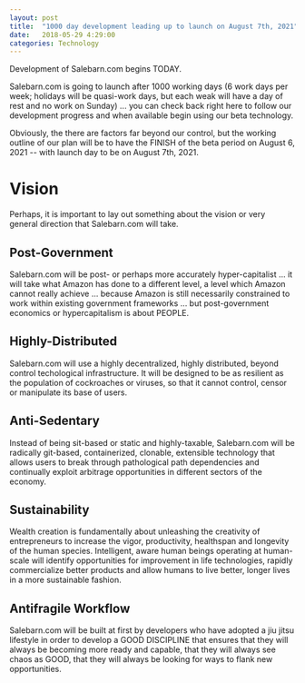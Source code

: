 ```yaml
---
layout: post
title:  "1000 day development leading up to launch on August 7th, 2021"
date:   2018-05-29 4:29:00
categories: Technology
---
```


Development of Salebarn.com begins TODAY.

Salebarn.com is going to launch after 1000 working days (6 work days per week; holidays will be quasi-work days, but each weak will have a day of rest and no work on Sunday) ... you can check back right here to follow our development progress and when available begin using our beta technology.  

Obviously, the there are factors far beyond our control, but the working outline of our plan will be to have the FINISH of the beta period on August 6, 2021 -- with launch day to be on August 7th, 2021.

# Vision

Perhaps, it is important to lay out something about the vision or very general direction that Salebarn.com will take.

## Post-Government

Salebarn.com will be post- or perhaps more accurately hyper-capitalist ... it will take what Amazon has done to a different level, a level which Amazon cannot really achieve ... because Amazon is still necessarily constrained to work within existing government frameworks ... but post-government economics or hypercapitalism is about PEOPLE.

## Highly-Distributed

Salebarn.com will use a highly decentralized, highly distributed, beyond control techological infrastructure. It will be designed to be as resilient as the population of cockroaches or viruses, so that it cannot control, censor or manipulate its base of users.

## Anti-Sedentary

Instead of being sit-based or static and highly-taxable, Salebarn.com will be radically git-based, containerized, clonable, extensible technology that allows users to break through pathological path dependencies and continually exploit arbitrage opportunities in different sectors of the economy.

## Sustainability

Wealth creation is fundamentally about unleashing the creativity of entrepreneurs to increase the vigor, productivity, healthspan and longevity of the human species. Intelligent, aware human beings operating at human-scale will identify opportunities for improvement in life technologies, rapidly commercialize better products and allow humans to live better, longer lives in a more sustainable fashion.  

## Antifragile Workflow

Salebarn.com will be built at first by developers who have adopted a jiu jitsu lifestyle in order to develop a GOOD DISCIPLINE that ensures that they will always be becoming more ready and capable, that they will always see chaos as GOOD, that they will always be looking for ways to flank new opportunities.

